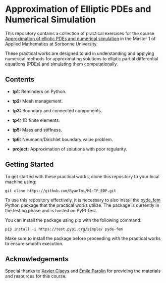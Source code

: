 # Approximation of Elliptic PDEs and Numerical Simulation

This repository contains a collection of practical exercises for the course [Approximation of elliptic PDEs and numerical simulation](https://moodle-sciences-23.sorbonne-universite.fr/course/view.php?id=3893) in the Master 1 of Applied Mathematics at Sorbonne University.

These practical works are designed to aid in understanding and applying numerical methods for approximating solutions to elliptic partial differential equations (PDEs) and simulating them computationally.

## Contents

- **tp1:** Reminders on Python.
- **tp2:** Mesh management.
- **tp3:** Boundary and connected components.
- **tp4:** 1D finite elements.
- **tp5:** Mass and stiffness.
- **tp6:** Neumann/Dirichlet boundary value problem.

- **project:** Approximation of solutions with poor regularity.

## Getting Started

To get started with these practical works, clone this repository to your local machine using:

```shell
git clone https://github.com/RyanTmi/M1-TP_EDP.git
```

To use this repository effectively, it is necessary to also install the [pyde_fem](https://github.com/RyanTmi/pyde_fem) Python package that the practical works utilize. The package is currently in the testing phase and is hosted on PyPI Test.

You can install the package using pip with the following command:

```shell
pip install -i https://test.pypi.org/simple/ pyde-fem
```

Make sure to install the package before proceeding with the practical works to ensure smooth execution.


## Acknowledgements

Special thanks to [Xavier Claeys](https://claeys.pages.math.cnrs.fr/) and [Émile Parolin](https://who.rocq.inria.fr/Emile.Parolin/) for providing the materials and resources for this course.
